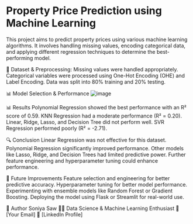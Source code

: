 # Property Price Prediction using Machine Learning
This project aims to predict property prices using various machine learning algorithms. It involves handling missing values, encoding categorical data, and applying different regression techniques to determine the best-performing model.

📝 Dataset & Preprocessing:
Missing values were handled appropriately.
Categorical variables were processed using One-Hot Encoding (OHE) and Label Encoding.
Data was split into 80% training and 20% testing.

📊 Model Selection & Performance
![image](https://github.com/user-attachments/assets/91fcf3cb-f47c-4b19-85bd-5c28c0e38d6a)

📊 Results
Polynomial Regression showed the best performance with an R² score of 0.59.
KNN Regression had a moderate performance (R² = 0.20).
Linear, Ridge, Lasso, and Decision Tree did not perform well.
SVR Regression performed poorly (R² = -2.71).

🔍 Conclusion
Linear Regression was not effective for this dataset.
Polynomial Regression significantly improved performance.
Other models like Lasso, Ridge, and Decision Trees had limited predictive power.
Further feature engineering and hyperparameter tuning could enhance performance.

🔮 Future Improvements
Feature selection and engineering for better predictive accuracy.
Hyperparameter tuning for better model performance.
Experimenting with ensemble models like Random Forest or Gradient Boosting.
Deploying the model using Flask or Streamlit for real-world use.

👤 Author
Soniya Saw
👨‍💻 Data Science & Machine Learning Enthusiast
📧 [Your Email]
🔗 [LinkedIn Profile]

